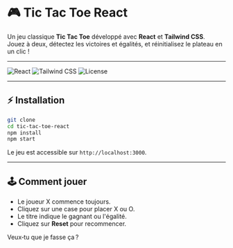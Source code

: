 
# 🎮 Tic Tac Toe React

Un jeu classique **Tic Tac Toe** développé avec **React** et **Tailwind CSS**.  
Jouez à deux, détectez les victoires et égalités, et réinitialisez le plateau en un clic !

---

![React](https://img.shields.io/badge/React-61DAFB?style=for-the-badge&logo=react&logoColor=white)
![Tailwind CSS](https://img.shields.io/badge/TailwindCSS-38B2AC?style=for-the-badge&logo=tailwind-css&logoColor=white)
![License](https://img.shields.io/badge/License-MIT-green?style=for-the-badge)

---

## ⚡ Installation 

```bash
git clone 
cd tic-tac-toe-react
npm install
npm start
````

Le jeu est accessible sur `http://localhost:3000`.

---

## 🕹️ Comment jouer

* Le joueur X commence toujours.
* Cliquez sur une case pour placer X ou O.
* Le titre indique le gagnant ou l'égalité.
* Cliquez sur **Reset** pour recommencer.


Veux‑tu que je fasse ça ?
```
